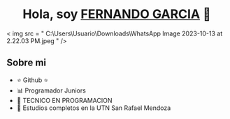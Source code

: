<div align="center">
<h1 align="center">Hola, soy <a href="FERNANDO GARCIA">FERNANDO GARCIA</a> 👋</h1>
</div>
< img  src = " C:\Users\Usuario\Downloads\WhatsApp Image 2023-10-13 at 2.22.03 PM.jpeg " />



## Sobre mi

- ⭐ Github ⭐
- 📊 Programador Juniors 
- 📲 TECNICO EN PROGRAMACION
- 📗 Estudios completos en la UTN San Rafael Mendoza
